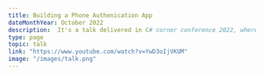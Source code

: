 ```yaml
---
title: Building a Phone Authenication App
dateMonthYear: October 2022
description:  It's a talk delivered in C# corner conference 2022, where we see how to build a phone authentication app using Appwrite and Twilio
type: page
topic: talk
link: "https://www.youtube.com/watch?v=YwD3oIjVKUM"
image: "/images/talk.png"
---
```

